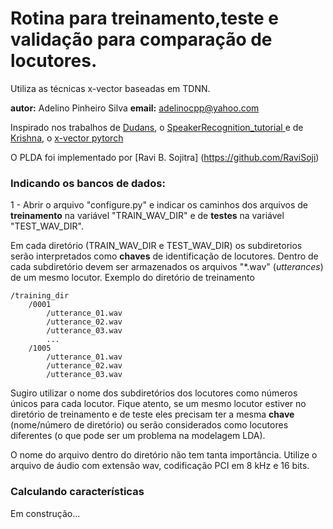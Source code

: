# Rotina para treinamento,teste e validação para comparação de locutores.

Utiliza as técnicas x-vector baseadas em TDNN.

__autor:__ Adelino Pinheiro Silva
__email:__ adelinocpp@yahoo.com

Inspirado nos trabalhos de [Dudans](dudans@kaist.ac.kr), o [SpeakerRecognition_tutorial
](https://github.com/jymsuper/SpeakerRecognition_tutorial) e de [Krishna](https://scholar.google.com/citations?user=gkZO6NMAAAAJ&hl=en), o [x-vector pytorch](https://github.com/KrishnaDN/x-vector-pytorch)

O PLDA foi implementado por [Ravi B. Sojitra] (https://github.com/RaviSoji)

### Indicando os bancos de dados:

1 - Abrir o arquivo "configure.py" e indicar os caminhos dos arquivos de __treinamento__ na variável "TRAIN_WAV_DIR" e de __testes__  na variável "TEST_WAV_DIR". 

Em cada diretório (TRAIN_WAV_DIR e TEST_WAV_DIR) os subdiretorios serão interpretados como __chaves__ de identificação de locutores.  Dentro de cada subdiretório devem ser armazenados os arquivos "*.wav" (_utterances_) de um mesmo locutor. Exemplo do diretório de treinamento

```
/training_dir
    /0001
        /utterance_01.wav
        /utterance_02.wav         
        /utterance_03.wav  
        ...
    /1005
        /utterance_01.wav
        /utterance_02.wav         
        /utterance_03.wav  
```

Sugiro utilizar o nome dos subdiretórios dos locutores como números únicos para cada locutor. Fique atento, se um mesmo locutor estiver no diretório de treinamento e de teste eles precisam ter a mesma __chave__ (nome/número de diretório) ou serão considerados como locutores diferentes (o que pode ser um problema na modelagem LDA). 

O nome do arquivo dentro do diretório não tem tanta importância. Utilize o arquivo de áudio com extensão wav, codificação PCI em 8 kHz e 16 bits.

### Calculando características

Em construção...